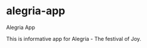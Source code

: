alegria-app
===========

Alegria App


This is informative app for Alegria - The festival of Joy. 

